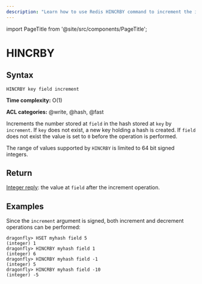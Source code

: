 ```yaml
---
description: "Learn how to use Redis HINCRBY command to increment the integer value of a hash field."
---
```


import PageTitle from '@site/src/components/PageTitle';

# HINCRBY

<PageTitle title="Redis HINCRBY Command (Documentation) | Dragonfly" />

## Syntax

    HINCRBY key field increment

**Time complexity:** O(1)

**ACL categories:** @write, @hash, @fast

Increments the number stored at `field` in the hash stored at `key` by
`increment`.
If `key` does not exist, a new key holding a hash is created.
If `field` does not exist the value is set to `0` before the operation is
performed.

The range of values supported by `HINCRBY` is limited to 64 bit signed integers.

## Return

[Integer reply](https://redis.io/docs/reference/protocol-spec/#integers): the value at `field` after the increment operation.

## Examples

Since the `increment` argument is signed, both increment and decrement
operations can be performed:

```shell
dragonfly> HSET myhash field 5
(integer) 1
dragonfly> HINCRBY myhash field 1
(integer) 6
dragonfly> HINCRBY myhash field -1
(integer) 5
dragonfly> HINCRBY myhash field -10
(integer) -5
```

